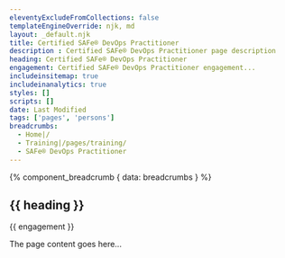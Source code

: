 ```yaml
---
eleventyExcludeFromCollections: false
templateEngineOverride: njk, md
layout: _default.njk
title: Certified SAFe® DevOps Practitioner
description : Certified SAFe® DevOps Practitioner page description
heading: Certified SAFe® DevOps Practitioner
engagement: Certified SAFe® DevOps Practitioner engagement...
includeinsitemap: true
includeinanalytics: true
styles: []
scripts: []
date: Last Modified
tags: ['pages', 'persons']
breadcrumbs:
  - Home|/
  - Training|/pages/training/
  - SAFe® DevOps Practitioner
---
```

<main class="container">

{% component_breadcrumb { data: breadcrumbs } %}

<div class="default-grid">

<section>

# {{ heading }}

<p class="lead">{{ engagement }}</p>

The page content goes here...

</section>

</div>

</main>